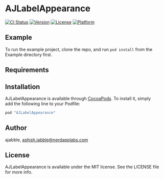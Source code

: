 # AJLabelAppearance

[![CI Status](http://img.shields.io/travis/ajabble/AJLabelAppearance.svg?style=flat)](https://travis-ci.org/ajabble/AJLabelAppearance)
[![Version](https://img.shields.io/cocoapods/v/AJLabelAppearance.svg?style=flat)](http://cocoapods.org/pods/AJLabelAppearance)
[![License](https://img.shields.io/cocoapods/l/AJLabelAppearance.svg?style=flat)](http://cocoapods.org/pods/AJLabelAppearance)
[![Platform](https://img.shields.io/cocoapods/p/AJLabelAppearance.svg?style=flat)](http://cocoapods.org/pods/AJLabelAppearance)

## Example

To run the example project, clone the repo, and run `pod install` from the Example directory first.

## Requirements

## Installation

AJLabelAppearance is available through [CocoaPods](http://cocoapods.org). To install
it, simply add the following line to your Podfile:

```ruby
pod "AJLabelAppearance"
```

## Author

ajabble, ashish.jabble@nerdapplabs.com

## License

AJLabelAppearance is available under the MIT license. See the LICENSE file for more info.
